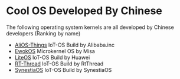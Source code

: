 # Cool OS Developed By Chinese
The following operating system kernels are all developed by Chinese developers (Ranking by name)

- [AliOS-Things](https://www.alios.cn/things) IoT-OS Build by Alibaba.inc
- [EwokOS](https://github.com/MisaZhu/EwokOS) Microkernel OS by Misa
- [LiteOS](https://www.huawei.com/minisite/liteos/cn/) IoT-OS Build by Huawei
- [RT-Thread](https://www.rt-thread.io/) IoT-OS Build by RtThread
- [SynestiaOS](https://synestiaos.org/home) IoT-OS Build by SynestiaOS

